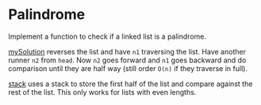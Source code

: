 # Palindrome

 Implement a function to check if a linked list is a palindrome.

 [mySolution](./palindrome/mySolution.cpp) reverses the list and have `n1` traversing the list. Have another runner `n2` from `head`. Now `n2` goes forward and `n1` goes backward and do comparison until they are half way (still order `O(n)` if they traverse in full).

 [stack](./palindrome/stack.cpp) uses a stack to store the first half of the list and compare against the rest of the list. This only works for lists with even lengths.

